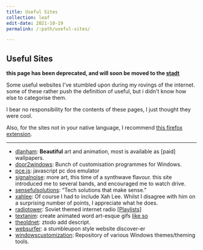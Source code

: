 ```yaml
---
title: Useful Sites
collection: leaf
edit-date: 2021-10-19
permalink: /:path/useful-sites/

---
```


## Useful Sites

**this page has been deprecated, and will soon be moved to the [stadt](/stadt/)**

Some useful websites I've stumbled upon during my rovings of the internet. some of these rather push the definition of useful, but i didn't know how else to categorise them.

I bear no responsibility for the contents of these pages, I just thought they were cool.

Also, for the sites not in your native language, I recommend [this firefox extension](https://addons.mozilla.org/firefox/addon/traduzir-paginas-web/).

---

- [dlanham](https://dlanham.com/): **Beautiful** art and animation, most is available as [paid] wallpapers.
- [door2windows](http://www.door2windows.com/): Bunch of customisation programmes for Windows.
- [pce.js](https://jamesfriend.com.au/pce-js/ibmpc-games/): javascript pc dos emulator
- [signalnoise](https://signalnoise.com/): more art, this time of a synthwave flavour. this site introduced me to several bands, and encouraged me to watch drive.
- [sensefulsolutions](http://www.sensefulsolutions.com/): “Tech solutions that make sense.”
- [xahlee](http://xahlee.info/): Of course I had to include Xah Lee. Whilst I disagree with him on a surprising number of points, I appreciate what he does.
- [radiotower](http://radiotower.su/): Soviet themed internet radio [[Playlists](http://listen.radiotower.su:8000/)]
- [textanim](https://textanim.com/): create animated word art-esque gifs [like so](/assets/images/web/useful/zeus-upward-lines.gif)
- [theoldnet](http://theoldnet.com/): ztodo add descript.
- [websurfer](https://miau.sadgrl.online/websurfer/): a stumbleupon style website discover-er
- [windowscustomization](https://windowscustomization.com/): Repository of various Windows themes/theming tools.
